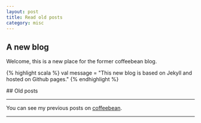 ```yaml
---
layout: post
title: Read old posts
category: misc
---
```


## A new blog

Welcome, this is a new place for the former coffeebean blog.  

{% highlight scala %} 
val message = "This new blog is based on Jekyll and hosted on Github pages."
{% endhighlight %}


## Old posts

---

You can see my previous posts on [coffeebean](http://coffeebean.loicdescotte.com).

---
